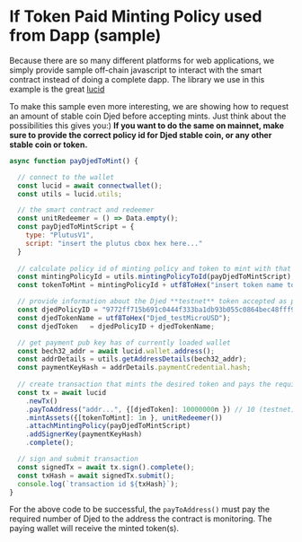 # If Token Paid Minting Policy used from Dapp (sample)
Because there are so many different platforms for web applications, we simply provide sample off-chain javascript to interact with the smart contract instead of doing a complete dapp.
The library we use in this example is the great [lucid](https://github.com/spacebudz/lucid)

To make this sample even more interesting, we are showing how to request an amount of stable coin Djed before accepting mints. Just think about the possibilities this gives you:)
**If you want to do the same on mainnet, make sure to provide the correct policy id for Djed stable coin, or any other stable coin or token.**

```js
async function payDjedToMint() {

  // connect to the wallet
  const lucid = await connectwallet();
  const utils = lucid.utils;

  // the smart contract and redeemer
  const unitRedeemer = () => Data.empty();
  const payDjedToMintScript = {
    type: "PlutusV1",
    script: "insert the plutus cbox hex here..."
  }
  
  // calculate policy id of minting policy and token to mint with that policy
  const mintingPolicyId = utils.mintingPolicyToId(payDjedToMintScript);
  const tokenToMint = mintingPolicyId + utf8ToHex("insert token name to mint"); // make sure the token name is allowed by the minting policy

  // provide information about the Djed **testnet** token accepted as payment
  const djedPolicyID = "9772ff715b691c0444f333ba1db93b055c0864bec48fff92d1f2a7fe"
  const djedTokenName = utf8ToHex("Djed_testMicroUSD");
  const djedToken   = djedPolicyID + djedTokenName; 

  // get payment pub key has of currently loaded wallet
  const bech32_addr = await lucid.wallet.address();
  const addrDetails = utils.getAddressDetails(bech32_addr);
  const paymentKeyHash = addrDetails.paymentCredential.hash; 
  
  // create transaction that mints the desired token and pays the required Djed per token minted
  const tx = await lucid
    .newTx()
    .payToAddress("addr...", {[djedToken]: 10000000n }) // 10 (testnet) Djed
    .mintAssets({[tokenToMint]: 1n }, unitRedeemer())
    .attachMintingPolicy(payDjedToMintScript)
    .addSignerKey(paymentKeyHash)
    .complete();

  // sign and submit transaction
  const signedTx = await tx.sign().complete();
  const txHash = await signedTx.submit();
  console.log(`transaction id ${txHash}`);  
}
```

For the above code to be successful, the ```payToAddress()``` must pay the required number of Djed to the address the contract is monitoring. The paying wallet will receive the minted token(s).
